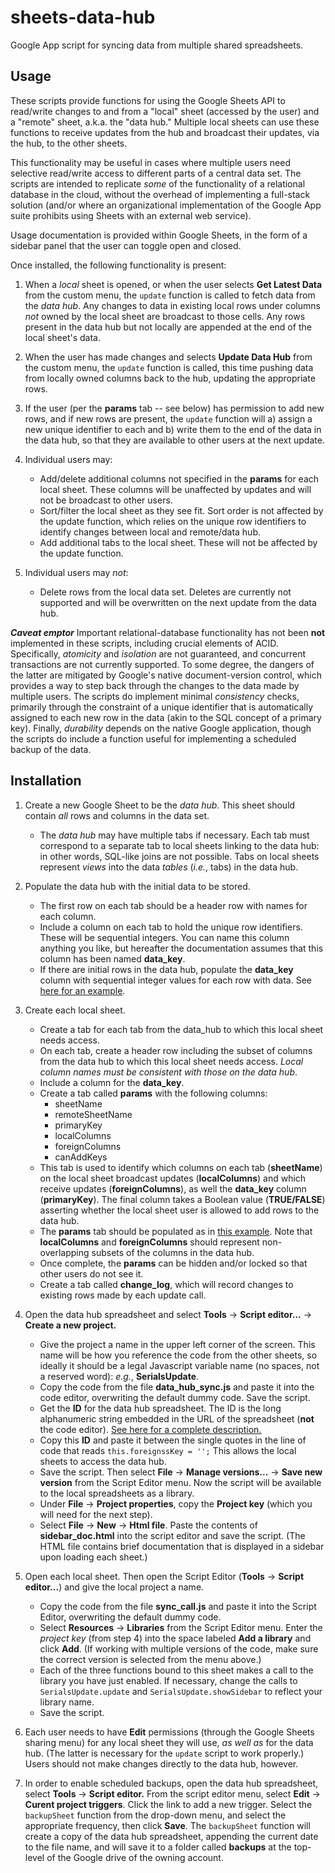 # sheets-data-hub
Google App script for syncing data from multiple shared spreadsheets.

## Usage

These scripts provide functions for using the Google Sheets API to read/write changes to and from a "local" sheet (accessed by the user) and a "remote" sheet, a.k.a. the "data hub." Multiple local sheets can use these functions to receive updates from the hub and broadcast their updates, via the hub, to the other sheets.

This functionality may be useful in cases where multiple users need selective read/write access to different parts of a central data set. The scripts are intended to replicate *some* of the functionality of a relational database in the cloud, without the overhead of implementing a full-stack solution (and/or where an organizational implementation of the Google App suite prohibits using Sheets with an external web service).

Usage documentation is provided within Google Sheets, in the form of a sidebar panel that the user can toggle open and closed.

Once installed, the following functionality is present:

1. When a _local_ sheet is opened, or when the user selects **Get Latest Data** from the custom menu, the `update` function is called to fetch data from the _data hub_. Any changes to data in existing local rows under columns _not_ owned by the local sheet are broadcast to those cells. Any rows present in the data hub but not locally are appended at the end of the local sheet's data.

2. When the user has made changes and selects **Update Data Hub** from the custom menu, the `update` function is called, this time pushing data from locally owned columns back to the hub, updating the appropriate rows. 

3. If the user (per the **params** tab -- see below) has permission to add new rows, and if new rows are present, the `update` function will a) assign a new unique identifier to each and b) write them to the end of the data in the data hub, so that they are available to other users at the next update. 

4. Individual users may:
    * Add/delete additional columns not specified in the **params** for each local sheet. These columns will be unaffected by updates and will not be broadcast to other users.
    * Sort/filter the local sheet as they see fit. Sort order is not affected by the update function, which relies on the unique row identifiers to identify changes between local and remote/data hub.
    * Add additional tabs to the local sheet. These will not be affected by the update function.

5. Individual users may _not_:
    * Delete rows from the local data set. Deletes are currently not supported and will be overwritten on the next update from the data hub. 

**_Caveat emptor_** Important relational-database functionality has not been **not** implemented in these scripts, including crucial elements of ACID. Specifically, _atomicity_ and _isolation_ are not guaranteed, and concurrent transactions are not currently supported. To some degree, the dangers of the latter are mitigated by Google's native document-version control, which provides a way to step back through the changes to the data made by multiple users. The scripts do implement minimal _consistency_ checks, primarily through the constraint of a unique identifier that is automatically assigned to each new row in the data (akin to the SQL concept of a primary key). Finally, _durability_ depends on the native Google application, though the scripts do include a function useful for implementing a scheduled backup of the data.

## Installation

1. Create a new Google Sheet to be the _data hub_. This sheet should contain _all_ rows and columns in the data set. 
    * The _data hub_ may have multiple tabs if necessary. Each tab must correspond to a separate tab to local sheets linking to the data hub: in other words, SQL-like joins are not possible. Tabs on local sheets represent _views_ into the data _tables_ (_i.e._, tabs) in the data hub. 

2. Populate the data hub with the initial data to be stored. 
    * The first row on each tab should be a header row with names for each column.
    * Include a column on each tab to hold the unique row identifiers. These will be sequential integers. You can name this column anything you like, but hereafter the documentation assumes that this column has been named **data_key**. 
    * If there are initial rows in the data hub, populate the **data_key** column with sequential integer values for each row with data. See [here for an example](data_hub_init.png).

3. Create each local sheet.
    * Create a tab for each tab from the data_hub to which this local sheet needs access. 
    * On each tab, create a header row including the subset of columns from the data hub to which this local sheet needs access. _Local column names must be consistent with those on the data hub_. 
    * Include a column for the **data_key**. 
    * Create a tab called **params** with the following columns:
        + sheetName
        + remoteSheetName	
        + primaryKey	
        + localColumns	
        + foreignColumns	
        + canAddKeys
    * This tab is used to identify which columns on each tab (**sheetName**) on the local sheet broadcast updates (**localColumns**) and which receive updates (**foreignColumns**), as well the **data_key** column (**primaryKey**). The final column takes a Boolean value (**TRUE/FALSE**) asserting whether the local sheet user is allowed to add rows to the data hub.
    * The **params** tab should be populated as in [this example](params.png). Note that **localColumns** and **foreignColumns** should represent non-overlapping subsets of the columns in the data hub.
    * Once complete, the **params** can be hidden and/or locked so that other users do not see it. 
    * Create a tab called **change_log**, which will record changes to existing rows made by each update call.

4. Open the data hub spreadsheet and select **Tools** -> **Script editor...** -> **Create a new project.**
    * Give the project a name in the upper left corner of the screen. This name will be how you reference the code from the other sheets, so ideally it should be a legal Javascript variable name (no spaces, not a reserved word): _e.g._, **SerialsUpdate**.
    * Copy the code from the file **data_hub_sync.js** and paste it into the code editor, overwriting the default dummy code. Save the script.
    * Get the **ID** for the data hub spreadsheet. The ID is the long alphanumeric string embedded in the URL of the spreadsheet (**not** the code editor). [See here for a complete description.](https://developers.google.com/sheets/api/guides/concepts#spreadsheet_id)
    * Copy this **ID** and paste it between the single quotes in the line of code that reads `this.foreignssKey = '';` This allows the local sheets to access the data hub.
    * Save the script. Then select **File** -> **Manage versions...** -> **Save new version** from the Script Editor menu. Now the script will be available to the local spreadsheets as a library.
    * Under **File** -> **Project properties**, copy the **Project key** (which you will need for the next step).
    * Select **File** -> **New** -> **Html file**. Paste the contents of **sidebar_doc.html** into the script editor and save the script. (The HTML file contains brief documentation that is displayed in a sidebar upon loading each sheet.)

5. Open each local sheet. Then open the Script Editor (**Tools** -> **Script editor...**) and give the local project a name.
    * Copy the code from the file **sync_call.js** and paste it into the Script Editor, overwriting the default dummy code.
    * Select **Resources** -> **Libraries** from the Script Editor menu. Enter the _project key_ (from step 4) into the space labeled **Add a library** and click **Add**. (If working with multiple versions of the code, make sure the correct version is selected from the menu above.)
    * Each of the three functions bound to this sheet makes a call to the library you have just enabled. If necessary, change the calls to `SerialsUpdate.update` and `SerialsUpdate.showSidebar` to reflect your library name.
    * Save the script. 
   
6. Each user needs to have **Edit** permissions (through the Google Sheets sharing menu) for any local sheet they will use, _as well as_ for the data hub. (The latter is necessary for the `update` script to work properly.) Users should not make changes directly to the data hub, however.

7. In order to enable scheduled backups, open the data hub spreadsheet, select **Tools** -> **Script editor.** From the script editor menu, select **Edit** -> **Curent project triggers**. Click the link to add a new trigger. Select the `backupSheet` function from the drop-down menu, and select the appropriate frequency, then click **Save**. The `backupSheet` function will create a copy of the data hub spreadsheet, appending the current date to the file name, and will save it to a folder called **backups** at the top-level of the Google drive of the owning account.

